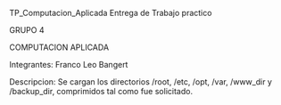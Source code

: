 TP_Computacion_Aplicada
Entrega de Trabajo practico

GRUPO 4

COMPUTACION APLICADA

Integrantes: Franco Leo Bangert

Descripcion: Se cargan los directorios /root, /etc, /opt, /var, /www_dir y /backup_dir, comprimidos tal como fue solicitado.
